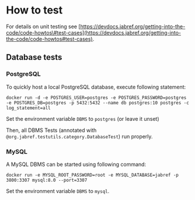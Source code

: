 # How to test

For details on unit testing see [https://devdocs.jabref.org/getting-into-the-code/code-howtos\#test-cases](https://devdocs.jabref.org/getting-into-the-code/code-howtos#test-cases).

## Database tests

### PostgreSQL

To quickly host a local PostgreSQL database, execute following statement:

```text
docker run -d -e POSTGRES_USER=postgres -e POSTGRES_PASSWORD=postgres -e POSTGRES_DB=postgres -p 5432:5432 --name db postgres:10 postgres -c log_statement=all
```

Set the environment variable `DBMS` to `postgres` \(or leave it unset\)

Then, all DBMS Tests \(annotated with `@org.jabref.testutils.category.DatabaseTest`\) run properly.

### MySQL

A MySQL DBMS can be started using following command:

```text
docker run -e MYSQL_ROOT_PASSWORD=root -e MYSQL_DATABASE=jabref -p 3800:3307 mysql:8.0 --port=3307
```

Set the environment variable `DBMS` to `mysql`.

